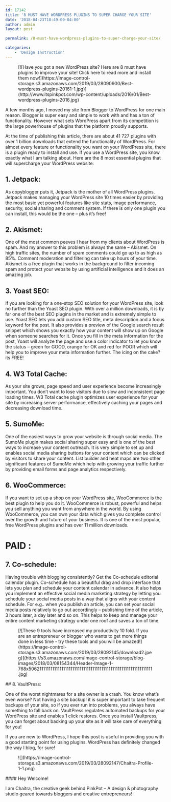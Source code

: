 ```yaml
---
id: 17142
title: '8 MUST HAVE WORDPRESS PLUGINS TO SUPER CHARGE YOUR SITE'
date: '2018-04-23T18:49:09-04:00'
author: admin
layout: post

permalink: /8-must-have-wordpress-plugins-to-super-charge-your-site/

categories:
    - 'Design Instruction'
---
```


<div class="wp-block-image"><figure class="aligncenter">[![Have you got a new WordPress site? Here are 8 must have plugins to improve your site! Click here to read more and install them now!](https://image-control-storage.s3.amazonaws.com/2019/03/28090900/Best-wordpress-plugins-20161-1.jpg)](http://www.itspinkpot.com/wp-content/uploads/2016/01/Best-wordpress-plugins-2016.jpg)</figure></div>A few months ago, I moved my site from Blogger to WordPress for one main reason. Blogger is super easy and simple to work with and has a ton of functionality. However what sets WordPress apart from its competition is the large powerhouse of plugins that the platform proudly supports.

At the time of publishing this article, there are about 41 727 plugins with over 1 billion downloads that extend the functionality of WordPress. For almost every feature or functionality you want on your WordPress site, there is a plugin ready to install and use. If you use a WordPress site, you know exactly what I am talking about. Here are the 8 most essential plugins that will supercharge your WordPress website:

## 1. Jetpack:

As copyblogger puts it, Jetpack is the mother of all WordPress plugins. Jetpack makes managing your WordPress site 10 times easier by providing the most basic yet powerful features like site stats, image performance, security, social sharing and comment system. If there is only one plugin you can install, this would be the one – plus it’s free!

## 2. Akismet:

One of the most common peeves I hear from my clients about WordPress is spam. And my answer to this problem is always the same – Akismet. On high traffic sites, the number of spam comments could go up to as high as 85%. Comment moderation and filtering can take up hours of your time. Akismet is a free plugin that works in the background to filter incoming spam and protect your website by using artificial intelligence and it does an amazing job.

## 3. Yoast SEO:

If you are looking for a one-stop SEO solution for your WordPress site, look no further than the Yoast SEO plugin. With over a million downloads, it is by far one of the best SEO plugins in the market and is extremely simple to use. Yoast SEO lets you add custom SEO title, meta description and a focus keyword for the post. It also provides a preview of the Google search result snippet which shows you exactly how your content will show up on Google when someone searches for it. Once you fill in the meta information for the post, Yoast will analyze the page and use a color indicator to let you know the status – green for GOOD, orange for OK and red for POOR which will help you to improve your meta information further. The icing on the cake? its FREE!

## 4. W3 Total Cache:

As your site grows, page speed and user experience become increasingly important. You don’t want to lose visitors due to slow and inconsistent page loading times. W3 Total cache plugin optimizes user experience for your site by increasing server performance, effectively caching your pages and decreasing download time.

## 5. SumoMe:

One of the easiest ways to grow your website is through social media. The SumoMe plugin makes social sharing super easy and is one of the best ways to increase your content outreach. It is very simple to set up and enables social media sharing buttons for your content which can be clicked by visitors to share your content. List builder and heat maps are two other significant features of SumoMe which help with growing your traffic further by providing email forms and page analytics respectively.

## 6. WooCommerce:

If you want to set up a shop on your WordPress site, WooCommerce is the best plugin to help you do it. WooCommerce is robust, powerful and helps you sell anything you want from anywhere in the world. By using WooCommerce, you can own your data which gives you complete control over the growth and future of your business. It is one of the most popular, free WordPress plugins and has over 11 million downloads.

# PAID :

## 7. Co-schedule:

Having trouble with blogging consistently? Get the Co-schedule editorial calendar plugin. Co-schedule has a beautiful drag and drop interface that lets you plan and schedule your content calendar in advance. It also helps you implement an effective social media marketing strategy by letting you schedule your social media posts in a way that aligns with your content schedule. For e.g.. when you publish an article, you can set your social media posts relatively to go out accordingly – publishing time of the article, 3 hours later, a day later and so on. This helps to keep and manage your entire content marketing strategy under one roof and saves a ton of time.

<div class="wp-block-image"><figure class="aligncenter">[![These 9 tools have increased my productivity 10 fold. If you are an entrepreneur or blogger who wants to get more things done in less time - try these tools and you will be amazed!](https://image-control-storage.s3.amazonaws.com/2019/03/28092145/download2.jpeg)](https://s3.amazonaws.com/image-control-storage/blog-images/2018/03/08154344/Header-Image-1-768x506211111111111111111111111111111111111111111111111111111111111111.jpg)</figure></div>## 8. VaultPress:

One of the worst nightmares for a site owner is a crash. You know what’s even worse? Not having a site backup! it is super important to take frequent backups of your site, so if you ever run into problems, you always have something to fall back on. VaultPress regulates automated backups for your WordPress site and enables 1 click restores. Once you install Vaultpress, you can forget about backing up your site as it will take care of everything for you!

If you are new to WordPress, I hope this post is useful in providing you with a good starting point for using plugins. WordPress has definitely changed the way I blog, for sure!

<div class="wp-block-image"><figure class="aligncenter is-resized">![](https://image-control-storage.s3.amazonaws.com/2019/03/28092147/Chaitra-Profile-1-1.png)</figure></div>#### Hey Welcome!

I am Chaitra, the creative geek behind PinkPot – A design &amp; photography studio geared towards bloggers and creative entrepreneurs!